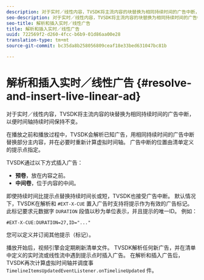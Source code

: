 ```yaml
---
description: 对于实时／线性内容，TVSDK将主流内容的块替换为相同持续时间的广告中断，以便时间轴持续时间保持不变。
seo-description: 对于实时／线性内容，TVSDK将主流内容的块替换为相同持续时间的广告中断，以便时间轴持续时间保持不变。
seo-title: 解析和插入实时／线性广告
title: 解析和插入实时／线性广告
uuid: 722569f2-d260-4fcc-b6b9-01d86aa00e28
translation-type: tm+mt
source-git-commit: bc35da8b258056809ceaf18e33bed631047bc81b

---
```



# 解析和插入实时／线性广告 {#resolve-and-insert-live-linear-ad}

对于实时／线性内容，TVSDK将主流内容的块替换为相同持续时间的广告中断，以便时间轴持续时间保持不变。

在播放之前和播放过程中，TVSDK会解析已知广告，用相同持续时间的广告中断替换部分主内容，并在必要时重新计算虚拟时间轴。 广告中断的位置由清单定义的提示点指定。

TVSDK通过以下方式插入广告：

* **预卷**，放在内容之前。
* **中间卷**，位于内容的中间。

即使持续时间比提示点替换持续时间长或短，TVSDK也接受广告中断。 默认情况下，TVSDK在解析和 `#EXT-X-CUE` 置入广告时支持将提示作为有效的广告标记。 此标记要求元数据字 `DURATION` 段值以秒为单位表示，并且提示的唯一ID。 例如：

```
#EXT-X-CUE:DURATION=27,ID="..."
```

您可以定义并订阅其他提示（标记）。

播放开始后，视频引擎会定期刷新清单文件。 TVSDK解析任何新广告，并在清单中定义的实时流或线性流中遇到提示点时插入广告。 在解析和插入广告后，TVSDK再次计算虚拟时间轴并调度事 `TimelineItemsUpdatedEventListener.onTimelineUpdated` 件。